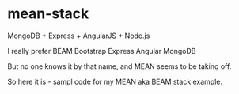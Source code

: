 mean-stack
==========

MongoDB + Express + AngularJS + Node.js

I really prefer BEAM 
Bootstrap
Express
Angular
MongoDB

But  no one knows  it by that name, and MEAN seems to be taking off.

So here it is - sampl code for my MEAN aka BEAM stack example.
